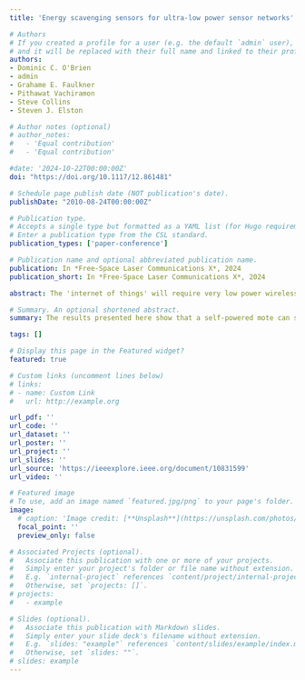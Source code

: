 ```yaml
---
title: 'Energy scavenging sensors for ultra-low power sensor networks'

# Authors
# If you created a profile for a user (e.g. the default `admin` user), write the username (folder name) here
# and it will be replaced with their full name and linked to their profile.
authors:
- Dominic C. O'Brien
- admin
- Grahame E. Faulkner
- Pithawat Vachiramon
- Steve Collins
- Steven J. Elston

# Author notes (optional)
# author_notes:
#   - 'Equal contribution'
#   - 'Equal contribution'

#date: '2024-10-22T00:00:00Z'
doi: "https://doi.org/10.1117/12.861481"

# Schedule page publish date (NOT publication's date).
publishDate: "2010-08-24T00:00:00Z"

# Publication type.
# Accepts a single type but formatted as a YAML list (for Hugo requirements).
# Enter a publication type from the CSL standard.
publication_types: ['paper-conference']

# Publication name and optional abbreviated publication name.
publication: In *Free-Space Laser Communications X*, 2024
publication_short: In *Free-Space Laser Communications X*, 2024

abstract: The 'internet of things' will require very low power wireless communications, preferably using sensors that scavenge power from their environment. Free space optics allows communications over long ranges, with simple transceivers at each end, offering the possibility of low energy consumption. In addition there can be sufficient energy in the communications beam to power simple terminals. In this paper we report experimental results from an architecture that achieves this. A base station that tracks sensors in its coverage area and communicates with them using low divergence optical beams is presented. Sensor nodes use modulated retro-reflectors to communicate with the base station, and the nodes are powered by the illuminating beam. The paper presents design and implementation details, as well as future directions for this work.

# Summary. An optional shortened abstract.
summary: The results presented here show that a self-powered mote can successfully communicate using an MRR based link, and that such motes can have very low energy consumption. 

tags: []

# Display this page in the Featured widget?
featured: true

# Custom links (uncomment lines below)
# links:
# - name: Custom Link
#   url: http://example.org

url_pdf: ''
url_code: ''
url_dataset: ''
url_poster: ''
url_project: ''
url_slides: ''
url_source: 'https://ieeexplore.ieee.org/document/10831599'
url_video: ''

# Featured image
# To use, add an image named `featured.jpg/png` to your page's folder.
image:
  # caption: 'Image credit: [**Unsplash**](https://unsplash.com/photos/pLCdAaMFLTE)'
  focal_point: ''
  preview_only: false

# Associated Projects (optional).
#   Associate this publication with one or more of your projects.
#   Simply enter your project's folder or file name without extension.
#   E.g. `internal-project` references `content/project/internal-project/index.md`.
#   Otherwise, set `projects: []`.
# projects:
#   - example

# Slides (optional).
#   Associate this publication with Markdown slides.
#   Simply enter your slide deck's filename without extension.
#   E.g. `slides: "example"` references `content/slides/example/index.md`.
#   Otherwise, set `slides: ""`.
# slides: example
---
```


<!-- {{% callout note %}}
Click the _Cite_ button above to demo the feature to enable visitors to import publication metadata into their reference management software.
{{% /callout %}}

{{% callout note %}}
Create your slides in Markdown - click the _Slides_ button to check out the example.
{{% /callout %}} -->

<!-- Add the publication's **full text** or **supplementary notes** here. You can use rich formatting such as including [code, math, and images](https://docs.hugoblox.com/content/writing-markdown-latex/). -->
